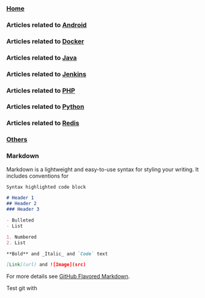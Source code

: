 
### [Home](https://bukaiqiaode.github.io/blog/)
### Articles related to [Android](./Android/index.md)
### Articles related to [Docker](./Docker/index.md)
### Articles related to [Java](./Java/index.md)
### Articles related to [Jenkins](./Jenkins/index.md)
### Articles related to [PHP](./PHP/index.md)
### Articles related to [Python](./Python/index.md)
### Articles related to [Redis](./Redis/index.md)
### [Others](./Other/index.md)


### Markdown

Markdown is a lightweight and easy-to-use syntax for styling your writing. It includes conventions for

```markdown
Syntax highlighted code block

# Header 1
## Header 2
### Header 3

- Bulleted
- List

1. Numbered
2. List

**Bold** and _Italic_ and `Code` text

[Link](url) and ![Image](src)
```

For more details see [GitHub Flavored Markdown](https://guides.github.com/features/mastering-markdown/).

Test git with

